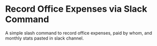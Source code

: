 # Record Office Expenses via Slack Command
A simple slash command to record office expenses, paid by whom, and monthly stats pasted in slack channel.
